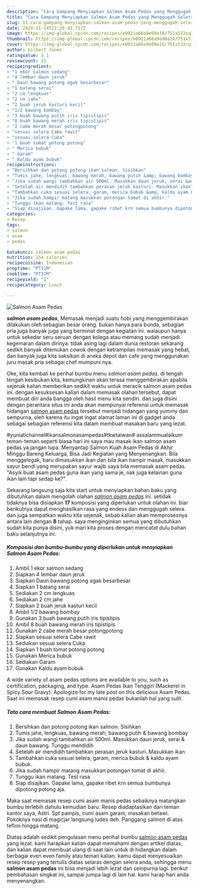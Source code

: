 ```yaml
---
description: "Cara Gampang Menyiapkan Salmon Asam Pedas yang Menggugah Selera"
title: "Cara Gampang Menyiapkan Salmon Asam Pedas yang Menggugah Selera"
slug: 11-cara-gampang-menyiapkan-salmon-asam-pedas-yang-menggugah-selera
date: 2020-11-14T22:29:42.717Z
image: https://img-global.cpcdn.com/recipes/e0921a66a9e00a16/751x532cq70/salmon-asam-pedas-foto-resep-utama.jpg
thumbnail: https://img-global.cpcdn.com/recipes/e0921a66a9e00a16/751x532cq70/salmon-asam-pedas-foto-resep-utama.jpg
cover: https://img-global.cpcdn.com/recipes/e0921a66a9e00a16/751x532cq70/salmon-asam-pedas-foto-resep-utama.jpg
author: Gilbert Jones
ratingvalue: 3.1
reviewcount: 11
recipeingredient:
- "1 ekor salmon sedang"
- "4 lembar daun jeruk"
- " Daun bawang potong agak besarbesar"
- "1 batang serai"
- "2 cm lengkuas"
- "2 cm jahe"
- "2 buah jeruk kasturi kecil"
- "1/2 bawang bombay"
- "3 buah bawang putih iris tipistipis"
- "8 buah bawang merah iris tipistipis"
- "2 cabe merah besar potongpotong"
- "sesuai selera Cabe rawit"
- "sesuai selera Cuka"
- "1 buah tomat potong potong"
- " Merica bubuk"
- " Garam"
- " Kaldu ayam bubuk"
recipeinstructions:
- "Bersihkan dan potong potong ikan salmon. Sisihkan"
- "Tumis jahe, lengkuas, bawang merah, bawang putih &amp; bawang bombay"
- "Jika sudah wangi tambahkan air 500ml. Masukkan daun jeruk, serai &amp; daun bawang. Tunggu mendidih"
- "Setelah air mendidih tambahkan perasan jeruk kasturi. Masukkan ikan"
- "Tambahkan cuka sesuai selera, garam, merica bubuk &amp; kaldu ayam bubuk."
- "Jika sudah hampir matang masukkan potongan tomat di akhir."
- "Tunggu ikan matang. Test rasa"
- "Siap disajikan. Gapake lama, gapake ribet krn semua bumbunya dipotong potong aja."
categories:
- Resep
tags:
- salmon
- asam
- pedas

katakunci: salmon asam pedas 
nutrition: 154 calories
recipecuisine: Indonesian
preptime: "PT11M"
cooktime: "PT37M"
recipeyield: "1"
recipecategory: Lunch

---
```



![Salmon Asam Pedas](https://img-global.cpcdn.com/recipes/e0921a66a9e00a16/751x532cq70/salmon-asam-pedas-foto-resep-utama.jpg)

<b><i>salmon asam pedas</i></b>, Memasak menjadi suatu hobi yang menggembirakan dilakukan oleh sebagian besar orang. bukan hanya para bunda, sebagian pria juga banyak juga yang berminat dengan kegiatan ini. walaupun hanya untuk sekedar seru seruan dengan kolega atau memang sudah menjadi kegemaran dalam dirinya. tidak asing lagi dalam dunia restoran sekarang sedikit banyak ditemukan cowok dengan ketrampilan memasak yang hebat, dan banyak juga kita saksikan di aneka depot dan cafe yang menggunakan juru masak pria sebagai chef mumpuni nya.

Oke, kita kembali ke perihal bumbu menu <i>salmon asam pedas</i>. di tengah tengah kesibukan kita, kemungkinan akan terasa menggembirakan apabila sejenak kalian memberikan sedikit waktu untuk meracik salmon asam pedas ini. dengan kesuksesan kalian dalam memasak olahan tersebut, dapat membuat diri anda bangga oleh hasil menu kita sendiri. dan juga disini dengan perantara situs ini anda akan mempunyai referensi untuk memasak hidangan <u>salmon asam pedas</u> tersebut menjadi hidangan yang yummy dan sempurna, oleh karena itu ingat ingat alamat laman ini di gadget anda sebagai sebagian referensi kita dalam membuat masakan baru yang lezat.

#yuniatichannel#ikansalmonasampedas#tkwtaiwan# assalammualaikum teman-teman.seperti biasa hari ini saya mau masak ikan salmon asam pedas ya.jangan lupa. Menyantap Salmon Kuah Asam Pedas di Akhir Minggu Bareng Keluarga, Bisa Jadi Kegiatan yang Menyenangkan. Bila menggelegak, baru dimasukkan ikan dan bila ikan hampir masak, masukkan sayur bendi yang merupakan sayur wajib saya bila memasak asam pedas. &#34;Asyik buat asam pedas guna ikan yang sama je, nak juga kelainan guna ikan lain tapi sedap ke?&#34;.


Sekarang langsung saja kita start untuk menyiapkan bahan baku yang dibutuhkan dalam mengolah olahan <u><i>salmon asam pedas</i></u> ini. setidak tidaknya bisa disiapkan <b>17</b> komposisi yang diperlukan untuk olahan ini. biar berikutnya dapat menghasilkan rasa yang endess dan menggugah selera. dan juga sempatkan waktu kita sejenak, sebab kalian akan memprosesnya antara lain dengan <b>8</b> tahap. saya menginginkan semua yang dibutuhkan sudah kita punya disini, yuk mari kita proses dengan mencatat dulu bahan baku selanjutnya ini.

<!--inarticleads1-->

##### Komposisi dan bumbu-bumbu yang diperlukan untuk menyiapkan Salmon Asam Pedas:

1. Ambil 1 ekor salmon sedang
1. Siapkan 4 lembar daun jeruk
1. Siapkan  Daun bawang potong agak besarbesar
1. Siapkan 1 batang serai
1. Sediakan 2 cm lengkuas
1. Sediakan 2 cm jahe
1. Siapkan 2 buah jeruk kasturi kecil
1. Ambil 1/2 bawang bombay
1. Gunakan 3 buah bawang putih iris tipistipis
1. Ambil 8 buah bawang merah iris tipistipis
1. Gunakan 2 cabe merah besar potongpotong
1. Siapkan sesuai selera Cabe rawit
1. Sediakan sesuai selera Cuka
1. Siapkan 1 buah tomat potong potong
1. Gunakan  Merica bubuk
1. Sediakan  Garam
1. Gunakan  Kaldu ayam bubuk


A wide variety of asam pedas options are available to you, such as certification, packaging, and type. Asam Pedas Ikan Tenggiri (Mackerel in Spicy Sour Gravy). Apologize for my late post on this delicious Asam Pedas. Saat ini memasak resep cumi asam manis pedas bukanlah hal yang sulit. 

<!--inarticleads2-->

##### Tata cara membuat Salmon Asam Pedas:

1. Bersihkan dan potong potong ikan salmon. Sisihkan
1. Tumis jahe, lengkuas, bawang merah, bawang putih &amp; bawang bombay
1. Jika sudah wangi tambahkan air 500ml. Masukkan daun jeruk, serai &amp; daun bawang. Tunggu mendidih
1. Setelah air mendidih tambahkan perasan jeruk kasturi. Masukkan ikan
1. Tambahkan cuka sesuai selera, garam, merica bubuk &amp; kaldu ayam bubuk.
1. Jika sudah hampir matang masukkan potongan tomat di akhir.
1. Tunggu ikan matang. Test rasa
1. Siap disajikan. Gapake lama, gapake ribet krn semua bumbunya dipotong potong aja.


Maka saat memasak resep cumi asam manis pedas sebaiknya matangkan bumbu terlebih dahulu kemudian baru. Resep diadaptasikan dari teman kantor saya, Astri. Spt pampis, cumi asam garam, masakan betawi. Pokoknya nasi di magicjar langsung ludes deh. Panggang salmon di atas teflon hingga matang. 

Diatas adalah sedikit pengulasan menu perihal bumbu <u>salmon asam pedas</u> yang lezat. kami harapkan kalian dapat memahami dengan artikel diatas, dan kalian dapat membuat ulang di saat lain untuk di hidangkan dalam berbagai even even family atau teman kalian. kamu dapat menyesuaikan resep resep yang tertulis diatas selaras dengan selera anda, sehingga menu <b>salmon asam pedas</b> ini bisa menjadi lebih lezat dan sempurna lagi. berikut pembahasan singkat ini, sampai jumpa lagi di lain hal. kami harap hari anda menyenangkan.
